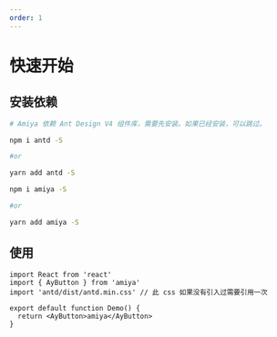 ```yaml
---
order: 1
---
```


# 快速开始

## 安装依赖

```bash
# Amiya 依赖 Ant Design V4 组件库，需要先安装。如果已经安装，可以跳过。

npm i antd -S

#or

yarn add antd -S

```

```bash
npm i amiya -S

#or

yarn add amiya -S
```

## 使用

```tsx
import React from 'react'
import { AyButton } from 'amiya'
import 'antd/dist/antd.min.css' // 此 css 如果没有引入过需要引用一次

export default function Demo() {
  return <AyButton>amiya</AyButton>
}
```
